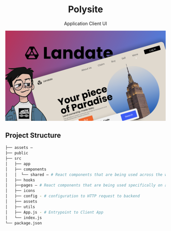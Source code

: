 <h1 align="center">Polysite</h1>
<p align="center">Application Client UI</p>

![](./assets/banner-landate.png)


## Project Structure
```bash
├── assets — 
├── public
├── src
│   ├── app
│   ├── components
│   │  └── shared — # React components that are being used across the whole website
│   ├── hooks
│   ├──pages — # React components that are being used specifically on a certain page
│   ├── icons
│   ├── config - # configuration to HTTP request to backend
│   ├── assets
│   ├── utils
│   ├── App.js - # Entrypoint to Client App
│   └── index.js
└── package.json
```
